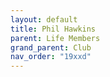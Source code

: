 ```yaml
---
layout: default
title: Phil Hawkins
parent: Life Members
grand_parent: Club
nav_order: "19xxd"
---
```

